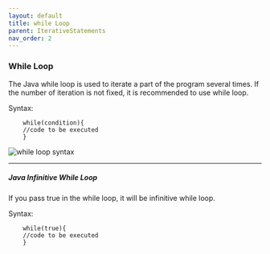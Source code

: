 ```yaml
---
layout: default
title: while Loop
parent: IterativeStatements
nav_order: 2
---
```

### While Loop

The Java while loop is used to iterate a part of the program several times. If the number of iteration is not fixed, it is recommended to use while loop.

Syntax:
```
    while(condition){  
    //code to be executed  
    }  
```


![while loop syntax](https://static.javatpoint.com/cpages/images/while.png)

-----

##### Java Infinitive While Loop

If you pass true in the while loop, it will be infinitive while loop.

Syntax:
```
    while(true){  
    //code to be executed  
    }  
```

